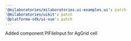 ```yaml
---
'@milaboratories/milaboratories.ui-examples.ui': patch
'@milaboratories/uikit': patch
'@platforma-sdk/ui-vue': patch
---
```


Added component PlFileInput for AgGrid cell
